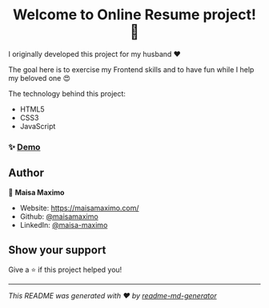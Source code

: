 <h1 align="center">Welcome to Online Resume project! 👋</h1>
<p>
I originally developed this project for my husband ❤️

The goal here is to exercise my Frontend skills and to have fun while I help my beloved one 😍

The technology behind this project:
- HTML5
- CSS3
- JavaScript
</p>

### ✨ [Demo](https://maisamaximo.github.io/resume-online/)

## Author

👤 **Maisa Maximo**

* Website: https://maisamaximo.com/
* Github: [@maisamaximo](https://github.com/maisamaximo)
* LinkedIn: [@maisa-maximo](https://linkedin.com/in/maisa-maximo)

## Show your support

Give a ⭐️ if this project helped you!

***
_This README was generated with ❤️ by [readme-md-generator](https://github.com/kefranabg/readme-md-generator)_